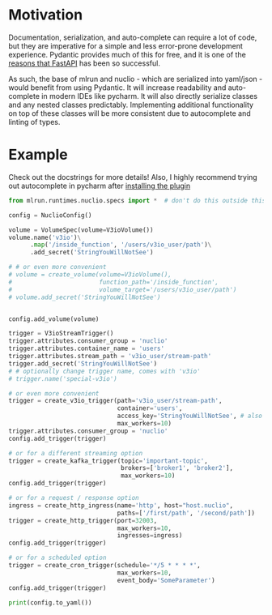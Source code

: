 
# Motivation

Documentation, serialization, and auto-complete can require a lot of code, but they are imperative for a simple and less error-prone development experience. Pydantic provides much of this for free, and it is one of the [reasons that FastAPI](https://fastapi.tiangolo.com/features/#pydantic-features) has been so successful. 

As such, the base of mlrun and nuclio - which are serialized into yaml/json - would benefit from using Pydantic. It will increase readability and auto-complete in modern IDEs like pycharm. It will also directly serialize classes and any nested classes predictably. Implementing additional functionality on top of these classes will be more consistent due to autocomplete and linting of types.

# Example

Check out the docstrings for more details! Also, I highly recommend trying out autocomplete in pycharm after [installing the plugin](https://pydantic-docs.helpmanual.io/pycharm_plugin/)

```python
from mlrun.runtimes.nuclio.specs import *  # don't do this outside this example :)

config = NuclioConfig()

volume = VolumeSpec(volume=V3ioVolume())
volume.name('v3io')\
      .map('/inside_function', '/users/v3io_user/path')\
      .add_secret('StringYouWillNotSee')

# # or even more convenient
# volume = create_volume(volume=V3ioVolume(),
#                        function_path='/inside_function',
#                        volume_target='/users/v3io_user/path')
# volume.add_secret('StringYouWillNotSee')


config.add_volume(volume)

trigger = V3ioStreamTrigger()
trigger.attributes.consumer_group = 'nuclio'
trigger.attributes.container_name = 'users'
trigger.attributes.stream_path = 'v3io_user/stream-path'
trigger.add_secret('StringYouWillNotSee')
# # optionally change trigger name, comes with 'v3io'
# trigger.name('special-v3io')

# or even more convenient
trigger = create_v3io_trigger(path='v3io_user/stream-path',
                              container='users',
                              access_key='StringYouWillNotSee', # also getenv V3IO_ACCESS_KEY
                              max_workers=10) 
trigger.attributes.consumer_group = 'nuclio'
config.add_trigger(trigger)

# or for a different streaming option
trigger = create_kafka_trigger(topic='important-topic',
                               brokers=['broker1', 'broker2'],
                               max_workers=10)
config.add_trigger(trigger)

# or for a request / response option
ingress = create_http_ingress(name='http', host="host.nuclio",
                              paths=['/first/path', '/second/path'])
trigger = create_http_trigger(port=32003,
                              max_workers=10,
                              ingresses=ingress)
config.add_trigger(trigger)

# or for a scheduled option
trigger = create_cron_trigger(schedule='*/5 * * * *',
                              max_workers=10,
                              event_body='SomeParameter')
config.add_trigger(trigger)

print(config.to_yaml())
```
